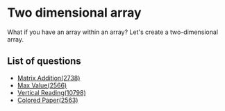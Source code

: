 Two dimensional array
=============
What if you have an array within an array? Let's create a two-dimensional array.

List of questions
-----------------

- [Matrix Addition(2738)](https://github.com/yoru4890/coding_test/blob/main/baekjoon/two_dimensional_array/2738.md)
- [Max Value(2566)](https://github.com/yoru4890/coding_test/blob/main/baekjoon/two_dimensional_array/2566.md)
- [Vertical Reading(10798)](https://github.com/yoru4890/coding_test/blob/main/baekjoon/two_dimensional_array/10798.md)
- [Colored Paper(2563)](https://github.com/yoru4890/coding_test/blob/main/baekjoon/two_dimensional_array/2563.md)
